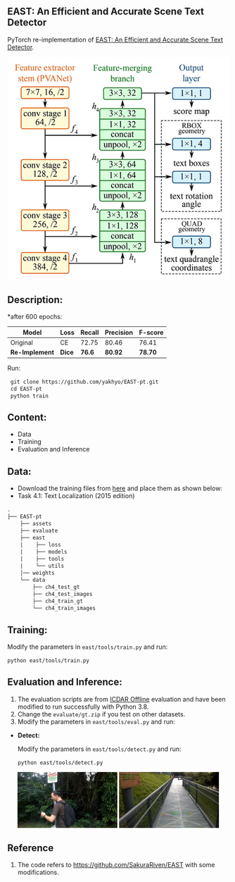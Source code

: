 ## EAST: An Efficient and Accurate Scene Text Detector

PyTorch re-implementation of [EAST: An Efficient and Accurate Scene Text Detector](https://arxiv.org/pdf/1704.03155.pdf).

<div align='center'>
  <img src='assets/east.jpg'>
</div>



## Description:
*after 600 epochs:

| Model | Loss | Recall   | Precision | F-score   |
|-------|------|----------|-----------|-----------|
| Original | CE | 72.75    | 80.46     | 76.41     |
| **Re-Implement** | **Dice** | **76.6** | **80.92** | **78.70** |

Run:
```
 git clone https://github.com/yakhyo/EAST-pt.git
 cd EAST-pt
 python train
```

## Content:

- Data
- Training
- Evaluation and Inference

## Data:

- Download the training files from [here](https://rrc.cvc.uab.es/?ch=4&com=downloads) and place them as shown below:
- Task 4.1: Text Localization (2015 edition)
```
.
├── EAST-pt
    ├── assets
    ├── evaluate
    ├── east
    |    ├── loss
    |    ├── models
    |    ├── tools
    |    └── utils
    │── weights
    └── data
        ├── ch4_test_gt
        ├── ch4_test_images
        ├── ch4_train_gt
        └── ch4_train_images

```

## Training:

Modify the parameters in `east/tools/train.py` and run:

```
python east/tools/train.py
```

## Evaluation and Inference:
1. The evaluation scripts are from [ICDAR Offline](https://rrc.cvc.uab.es/?ch=4&com=mymethods&task=1) evaluation and have been modified to run successfully with Python 3.8.
2. Change the `evaluate/gt.zip` if you test on other datasets.
3. Modify the parameters in `east/tools/eval.py` and run:

- **Detect:**

    Modify the parameters in `east/tools/detect.py` and run:
  ```
  python east/tools/detect.py
  ```

<div align="center">
  <img src="assets/res.bmp" width="45%">
  <img src="assets/res.png" width="45%">
</div>

## Reference
1. The code refers to https://github.com/SakuraRiven/EAST with some modifications.
